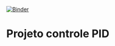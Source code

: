 [![Binder](https://mybinder.org/badge_logo.svg)](https://mybinder.org/v2/gh/abbudao/pid_controller/master)


# Projeto controle PID 
